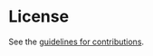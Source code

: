 # License

See the
[guidelines for contributions](https://github.com/chucklever/i-d-rpcrdma-version-two/blob/master/CONTRIBUTING.md).
